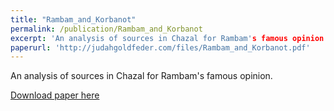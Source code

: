 ```yaml
---
title: "Rambam_and_Korbanot"
permalink: /publication/Rambam_and_Korbanot
excerpt: 'An analysis of sources in Chazal for Rambam's famous opinion'
paperurl: 'http://judahgoldfeder.com/files/Rambam_and_Korbanot.pdf'
---
```

An analysis of sources in Chazal for Rambam's famous opinion.

<object data="../files/Rambam_and_Korbanot.pdf" width="1000" height="1000" type='application/pdf'></object>

[Download paper here](http://judahgoldfeder.com/files/Rambam_and_Korbanot.pdf)
